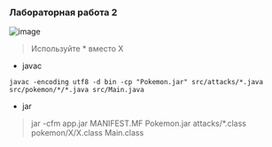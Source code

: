 ### Лабораторная работа 2

![image](https://github.com/vnikolaenko-dev/ITMO/assets/64604542/08edf289-3284-4adf-bd11-f65b78936cc6)

>Используйте * вместо X
- javac
```
javac -encoding utf8 -d bin -cp "Pokemon.jar" src/attacks/*.java src/pokemon/*/*.java src/Main.java
```
- jar
>jar -cfm app.jar MANIFEST.MF Pokemon.jar attacks/*.class pokemon/X/X.class Main.class
